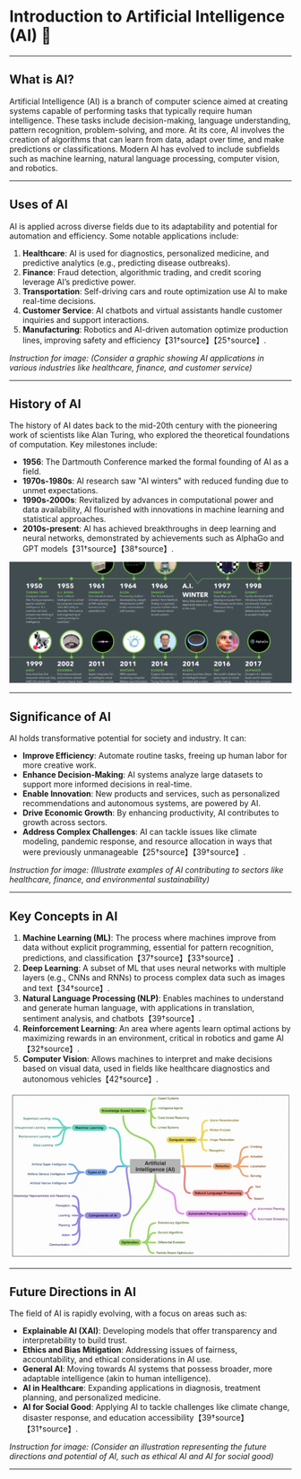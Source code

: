 # Introduction to Artificial Intelligence (AI) :notebook:

---

## What is AI?
Artificial Intelligence (AI) is a branch of computer science aimed at creating systems capable of performing tasks that typically require human intelligence. These tasks include decision-making, language understanding, pattern recognition, problem-solving, and more. At its core, AI involves the creation of algorithms that can learn from data, adapt over time, and make predictions or classifications. Modern AI has evolved to include subfields such as machine learning, natural language processing, computer vision, and robotics.

---

## Uses of AI
AI is applied across diverse fields due to its adaptability and potential for automation and efficiency. Some notable applications include:
1. **Healthcare**: AI is used for diagnostics, personalized medicine, and predictive analytics (e.g., predicting disease outbreaks).
2. **Finance**: Fraud detection, algorithmic trading, and credit scoring leverage AI’s predictive power.
3. **Transportation**: Self-driving cars and route optimization use AI to make real-time decisions.
4. **Customer Service**: AI chatbots and virtual assistants handle customer inquiries and support interactions.
5. **Manufacturing**: Robotics and AI-driven automation optimize production lines, improving safety and efficiency【31†source】【25†source】.

*Instruction for image:* *(Consider a graphic showing AI applications in various industries like healthcare, finance, and customer service)*

---

## History of AI
The history of AI dates back to the mid-20th century with the pioneering work of scientists like Alan Turing, who explored the theoretical foundations of computation. Key milestones include:
- **1956**: The Dartmouth Conference marked the formal founding of AI as a field.
- **1970s-1980s**: AI research saw "AI winters" with reduced funding due to unmet expectations.
- **1990s-2000s**: Revitalized by advances in computational power and data availability, AI flourished with innovations in machine learning and statistical approaches.
- **2010s-present**: AI has achieved breakthroughs in deep learning and neural networks, demonstrated by achievements such as AlphaGo and GPT models【31†source】【38†source】.

![AI Timeline](resources/AI-Timeline.png)

---

## Significance of AI
AI holds transformative potential for society and industry. It can:
- **Improve Efficiency**: Automate routine tasks, freeing up human labor for more creative work.
- **Enhance Decision-Making**: AI systems analyze large datasets to support more informed decisions in real-time.
- **Enable Innovation**: New products and services, such as personalized recommendations and autonomous systems, are powered by AI.
- **Drive Economic Growth**: By enhancing productivity, AI contributes to growth across sectors.
- **Address Complex Challenges**: AI can tackle issues like climate modeling, pandemic response, and resource allocation in ways that were previously unmanageable【25†source】【39†source】.

*Instruction for image:* *(Illustrate examples of AI contributing to sectors like healthcare, finance, and environmental sustainability)*

---

## Key Concepts in AI
1. **Machine Learning (ML)**: The process where machines improve from data without explicit programming, essential for pattern recognition, predictions, and classification【37†source】【33†source】.
2. **Deep Learning**: A subset of ML that uses neural networks with multiple layers (e.g., CNNs and RNNs) to process complex data such as images and text【34†source】.
3. **Natural Language Processing (NLP)**: Enables machines to understand and generate human language, with applications in translation, sentiment analysis, and chatbots【39†source】.
4. **Reinforcement Learning**: An area where agents learn optimal actions by maximizing rewards in an environment, critical in robotics and game AI【32†source】.
5. **Computer Vision**: Allows machines to interpret and make decisions based on visual data, used in fields like healthcare diagnostics and autonomous vehicles【42†source】.

![Subfields of AI](resources/subfields-of-ai.png)

---

## Future Directions in AI
The field of AI is rapidly evolving, with a focus on areas such as:
- **Explainable AI (XAI)**: Developing models that offer transparency and interpretability to build trust.
- **Ethics and Bias Mitigation**: Addressing issues of fairness, accountability, and ethical considerations in AI use.
- **General AI**: Moving towards AI systems that possess broader, more adaptable intelligence (akin to human intelligence).
- **AI in Healthcare**: Expanding applications in diagnosis, treatment planning, and personalized medicine.
- **AI for Social Good**: Applying AI to tackle challenges like climate change, disaster response, and education accessibility【39†source】【31†source】.

*Instruction for image:* *(Consider an illustration representing the future directions and potential of AI, such as ethical AI and AI for social good)*

---

